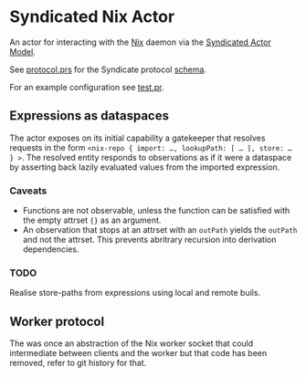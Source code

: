 # Syndicated Nix Actor

An actor for interacting with the [Nix](https://nixos.org/) daemon via the [Syndicated Actor Model](https://syndicate-lang.org/).

See [protocol.prs](./protocol.prs) for the Syndicate protocol [schema](https://preserves.dev/preserves-schema.html).

For an example configuration see [test.pr](./test.pr).

## Expressions as dataspaces

The actor exposes on its initial capability a gatekeeper that resolves requests in the form `<nix-repo { import: …, lookupPath: [ … ], store: … } >`. The resolved entity responds to observations as if it were a dataspace by asserting back lazily evaluated values from the imported expression.

### Caveats
- Functions are not observable, unless the function can be satisfied with the empty attrset `{}` as an argument.
- An observation that stops at an attrset with an `outPath` yields the `outPath` and not the attrset. This prevents abritrary recursion into derivation dependencies.

### TODO
Realise store-paths from expressions using local and remote buils.

## Worker protocol

The was once an abstraction of the Nix worker socket that could intermediate between clients and the worker but that code has been removed, refer to git history for that.

